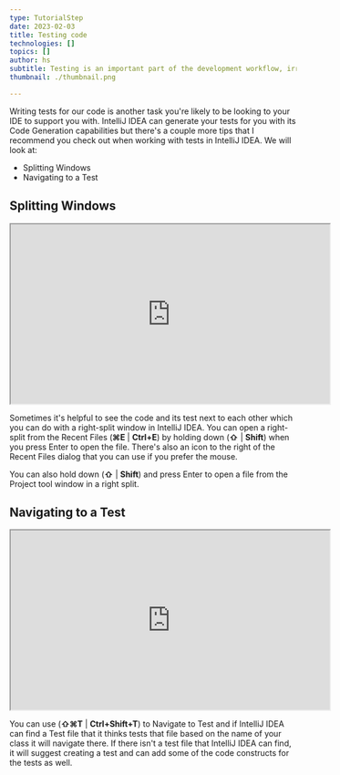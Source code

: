 ```yaml
---
type: TutorialStep
date: 2023-02-03
title: Testing code
technologies: []
topics: []
author: hs
subtitle: Testing is an important part of the development workflow, irrespective of where you do it in the process.
thumbnail: ./thumbnail.png

---
```


Writing tests for our code is another task you're likely to be looking to your IDE to support you with. IntelliJ IDEA can generate your tests for you with its Code Generation capabilities but there's a couple more tips that I recommend you check out when working with tests in IntelliJ IDEA. We will look at:
- Splitting Windows
- Navigating to a Test

## Splitting Windows

<iframe width="560" height="315" src="https://www.youtube.com/embed/k7gUpiWRPiY" >
</iframe>

Sometimes it's helpful to see the code and its test next to each other which you can do with a right-split window in IntelliJ IDEA. You can open a right-split from the Recent Files (**⌘E** | **Ctrl+E**) by holding down (**⇧** | **Shift**) when you press Enter to open the file. There's also an icon to the right of the Recent Files dialog that you can use if you prefer the mouse.

You can also hold down (**⇧** | **Shift**) and press Enter to open a file from the Project tool window in a right split.

## Navigating to a Test

<iframe width="560" height="315" src="https://www.youtube.com/embed/ky-LGO0_iq4" >
</iframe>

You can use (**⇧⌘T** | **Ctrl+Shift+T**) to Navigate to Test and if IntelliJ IDEA can find a Test file that it thinks tests that file based on the name of your class it will navigate there. If there isn't a test file that IntelliJ IDEA can find, it will suggest creating a test and can add some of the code constructs for the tests as well. 